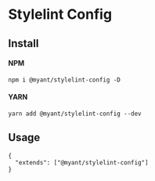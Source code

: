# Stylelint Config

## Install

#### NPM

```
npm i @myant/stylelint-config -D
```

#### YARN

```
yarn add @myant/stylelint-config --dev
```

## Usage

```
{
  "extends": ["@myant/stylelint-config"]
}
```
